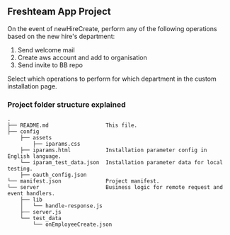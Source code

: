 ## Freshteam App Project

On the event of newHireCreate, perform any of the following operations based on the new hire's department:
1. Send welcome mail
2. Create aws account and add to organisation
3. Send invite to BB repo

Select which operations to perform for which department in the custom installation page. 

### Project folder structure explained

    .
    ├── README.md                  This file.
    ├── config
        ├── assets
            ├── iparams.css                     
        ├── iparams.html           Installation parameter config in English language.
        └── iparam_test_data.json  Installation parameter data for local testing.
        ├── oauth_config.json
    └── manifest.json              Project manifest.
    └── server                     Business logic for remote request and event handlers.
        ├── lib
        │   └── handle-response.js
        ├── server.js
        └── test_data
            └── onEmployeeCreate.json
